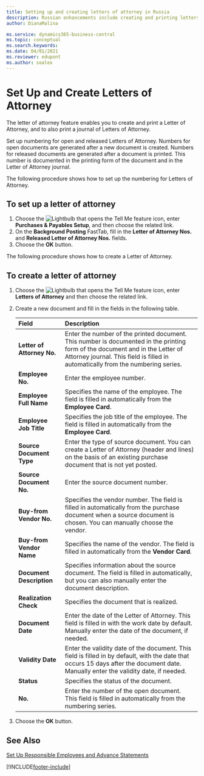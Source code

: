 ```yaml
---
title: Setting up and creating letters of attorney in Russia
description: Russian enhancements include creating and printing letters of attorney.
author: DianaMalina

ms.service: dynamics365-business-central
ms.topic: conceptual
ms.search.keywords:
ms.date: 04/01/2021
ms.reviewer: edupont
ms.author: soalex
---
```


# Set Up and Create Letters of Attorney

The letter of attorney feature enables you to create and print a Letter of Attorney, and to also print a journal of Letters of Attorney.  

Set up numbering for open and released Letters of Attorney. Numbers for open documents are generated after a new document is created. Numbers for released documents are generated after a document is printed. This number is documented in the printing form of the document and in the Letter of Attorney journal.  

The following procedure shows how to set up the numbering for Letters of Attorney.

## To set up a letter of attorney 

1. Choose the ![Lightbulb that opens the Tell Me feature](../../media/ui-search/search_small.png "Tell me what you want to do") icon, enter **Purchases & Payables Setup**, and then choose the related link.
2. On the **Background Posting** FastTab, fill in the **Letter of Attorney Nos.** and **Released Letter of Attorney Nos.** fields.
3. Choose the **OK** button.

The following procedure shows how to create a Letter of Attorney.

## To create a letter of attorney 

1. Choose the ![Lightbulb that opens the Tell Me feature](../../media/ui-search/search_small.png "Tell me what you want to do") icon, enter **Letters of Attorney** and then choose the related link.

2. Create a new document and fill in the fields in the following table.

   | Field                      | Description                                                  |
   | :------------------------- | :----------------------------------------------------------- |
   | **Letter of Attorney No.** | Enter the number of the printed document. This number is documented in the printing form of the document and in the Letter of Attorney journal. This field is filled in automatically from the numbering series. |
   | **Employee No.**           | Enter the employee number.                                   |
   | **Employee Full Name**     | Specifies the name of the employee. The field is filled in automatically from the **Employee Card**. |
   | **Employee Job Title**     | Specifies the job title of the employee. The field is filled in automatically from the **Employee Card**. |
   | **Source Document Type**   | Enter the type of source document. You can create a Letter of Attorney (header and lines) on the basis of an existing purchase document that is not yet posted. |
   | **Source Document No.**    | Enter the source document number.                            |
   | **Buy-from Vendor No.**    | Specifies the vendor number. The field is filled in automatically from the purchase document when a source document is chosen. You can manually choose the vendor. |
   | **Buy-from Vendor Name**   | Specifies the name of the vendor. The field is filled in automatically from the **Vendor Card**. |
   | **Document Description**   | Specifies information about the source document. The field is filled in automatically, but you can also manually enter the document description. |
   | **Realization Check**      | Specifies the document that is realized.                     |
   | **Document Date**          | Enter the date of the Letter of Attorney. This field is filled in with the work date by default. Manually enter the date of the document, if needed. |
   | **Validity Date**          | Enter the validity date of the document. This field is filled in by default, with the date that occurs 15 days after the document date. Manually enter the validity date, if needed. |
   | **Status**                 | Specifies the status of the document.                        |
   | **No.**                    | Enter the number of the open document. This field is filled in automatically from the numbering series. |

3. Choose the **OK** button.

## See Also

[Set Up Responsible Employees and Advance Statements](How-to-Set-Up-Responsible-Employees-and-Advance-Statements.md)  


[!INCLUDE[footer-include](../../includes/footer-banner.md)]